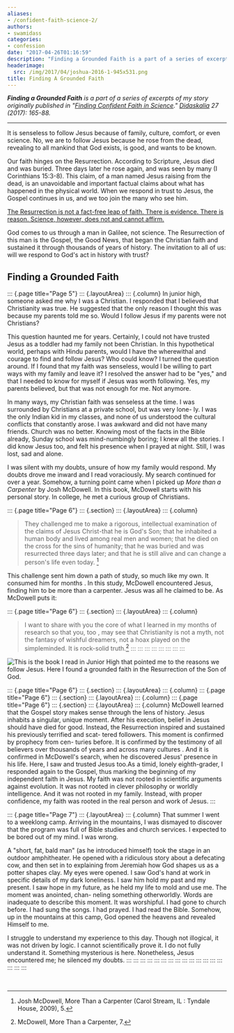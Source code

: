 ```yaml
---
aliases:
- /confident-faith-science-2/
authors:
- swamidass
categories:
- confession
date: "2017-04-26T01:16:59"
description: "Finding a Grounded Faith is a part of a series of excerpts of my story originally published in Finding Confident Faith in Science. Didaskalia 27 (2017): 165-88. It is senseless to follow Jesus because of family, culture, comfort, or even science. No, we are to follow Jesus because he rose from the dead, revealing to all mankind that God exists, \\[...\\]"
headerimage:
  src: /img/2017/04/joshua-2016-1-945x531.png
title: Finding A Grounded Faith
---
```


***Finding a Grounded Faith** is a part of a series of excerpts of my story originally published in "[Finding Confident Faith in Science](/pdf/swamidass-confident-faith.pdf)." [Didaskalia](http://www.providenceseminary.ca/seminary/publications/didaskalia/) 27 (2017): 165-88.*

------------------------------------------------------------------------

It is senseless to follow Jesus because of family, culture, comfort, or even science. No, we are to follow Jesus because he rose from the dead, revealing to all mankind that God exists, is good, and wants to be known.

Our faith hinges on the Resurrection. According to Scripture, Jesus died and was buried. Three days later he rose again, and was seen by many (I Corinthians 15:3-8). This claim, of a man named Jesus raising from the dead, is an unavoidable and important factual claims about what has happened in the physical world. When we respond in trust to Jesus, the Gospel continues in us, and we too join the many who see him.

[The Resurrection is not a fact-free leap of faith. There is evidence. There is reason. Science, however, does not and cannot affirm.](http://www.veritas.org/evidence-easter-scientists-list/)

God comes to us through a man in Galilee, not science. The Resurrection of this man is the Gospel, the Good News, that began the Christian faith and sustained it through thousands of years of history. The invitation to all of us: will we respond to God's act in history with trust?

## Finding a Grounded Faith

::: {.page title="Page 5"}
::: {.layoutArea}
::: {.column}
In junior high, someone asked me why I was a Christian. I responded that I believed that Christianity was true. He suggested that the only reason I thought this was because my parents told me so. Would I follow Jesus if my parents were not Christians?

This question haunted me for years. Certainly, I could not have trusted Jesus as a toddler had my family not been Christian. In this hypothetical world, perhaps with Hindu parents, would I have the wherewithal and courage to find and follow Jesus? Who could know? I turned the question around. If I found that my faith was senseless, would I be willing to part ways with my family and leave it? I resolved the answer had to be "yes," and that I needed to know for myself if Jesus was worth following. Yes, my parents believed, but that was not enough for me. Not anymore.

In many ways, my Christian faith was senseless at the time. I was surrounded by Christians at a private school, but was very lone- ly. I was the only Indian kid in my classes, and none of us understood the cultural conflicts that constantly arose. I was awkward and did not have many friends. Church was no better. Knowing most of the facts in the Bible already, Sunday school was mind-numbingly boring; I knew all the stories. I did know Jesus too, and felt his presence when I prayed at night. Still, I was lost, sad and alone.

I was silent with my doubts, unsure of how my family would respond. My doubts drove me inward and I read voraciously. My search continued for over a year. Somehow, a turning point came when I picked up *More than a Carpenter* by Josh McDowell. In this book, McDowell starts with his personal story. In college, he met a curious group of Christians.

::: {.page title="Page 6"}
::: {.section}
::: {.layoutArea}
::: {.column}
> They challenged me to make a rigorous, intellectual examination of the claims of Jesus Christ-that he is God's Son; that he inhabited a human body and lived among real men and women; that he died on the cross for the sins of humanity; that he was buried and was resurrected three days later; and that he is still alive and can change a person's life even today. [^1]

This challenge sent him down a path of study, so much like my own. It consumed him for months . In this study, McDowell encountered Jesus, finding him to be more than a carpenter. Jesus was all he claimed to be. As McDowell puts it:

::: {.page title="Page 6"}
::: {.section}
::: {.layoutArea}
::: {.column}
> I want to share with you the core of what I learned in my months of research so that you, too , may see that Christianity is not a myth, not the fantasy of wishful dreamers, not a hoax played on the simpleminded. It is rock-solid truth.[^2]
:::
:::
:::
:::
:::
:::
:::
:::

![This is the book I read in Junior High that pointed me to the reasons we follow Jesus. Here I found a grounded faith in the Resurrection of the Son of God.](/img/2017/04/morethanacarpenter.jpg)

::: {.page title="Page 6"}
::: {.section}
::: {.layoutArea}
::: {.column}
::: {.page title="Page 6"}
::: {.section}
::: {.layoutArea}
::: {.column}
::: {.page title="Page 6"}
::: {.section}
::: {.layoutArea}
::: {.column}
McDowell learned that the Gospel story makes sense through the lens of history. Jesus inhabits a singular, unique moment. After his execution, belief in Jesus should have died for good. Instead, the Resurrection inspired and sustained his previously terrified and scat- tered followers. This moment is confirmed by prophecy from cen- turies before. It is confirmed by the testimony of all believers over thousands of years and across many cultures . And it is confirmed in McDowell's search, when he discovered Jesus' presence in his life. Here, I saw and trusted Jesus too.As a timid, lonely eighth-grader, I responded again to the Gospel, thus marking the beginning of my independent faith in Jesus. My faith was not rooted in scientific arguments against evolution. It was not rooted in clever philosophy or worldly intelligence. And it was not rooted in my family. Instead, with proper confidence, my faith was rooted in the real person and work of Jesus.
:::

::: {.page title="Page 7"}
::: {.layoutArea}
::: {.column}
That summer I went to a weeklong camp. Arriving in the mountains, I was dismayed to discover that the program was full of Bible studies and church services. I expected to be bored out of my mind. I was wrong.

A "short, fat, bald man" (as he introduced himself) took the stage in an outdoor amphitheater. He opened with a ridiculous story about a defecating cow, and then set in to explaining from Jeremiah how God shapes us as a potter shapes clay. My eyes were opened. I saw God's hand at work in specific details of my dark loneliness. I saw him hold my past and my present. I saw hope in my future, as he held my life to mold and use me. The moment was anointed, chan- neling something otherworldly. Words are inadequate to describe this moment. It was worshipful. I had gone to church before. I had sung the songs. I had prayed. I had read the Bible. Somehow, up in the mountains at this camp, God opened the heavens and revealed Himself to me.

I struggle to understand my experience to this day. Though not illogical, it was not driven by logic. I cannot scientifically prove it. I do not fully understand it. Something mysterious is here. Nonetheless, Jesus encountered me; he silenced my doubts.
:::
:::
:::
:::
:::
:::
:::
:::
:::
:::
:::
:::
:::
:::
:::
:::
:::

 

[^1]: Josh McDowell, More Than a Carpenter (Carol Stream, IL : Tyndale House, 2009), 5.

[^2]: McDowell, More Than a Carpenter, 7.
